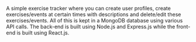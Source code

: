 A simple exercise tracker where you can create user profiles, create exercises/events at certain times with descriptions and delete/edit these exercises/events. All of this is kept in a MongoDB database using various API calls. The back-end is built using Node.js and Express.js while the front-end is built using React.js.
